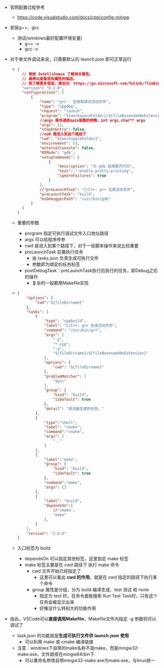 + 官网配置过程参考

  + https://code.visualstudio.com/docs/cpp/config-mingw
  
+ 安装g++、gcc

  + 测试(windows最好配置环境变量)
    + g++ -v
    + gcc -v

+ 对于单文件调试来说，只需要默认的 launch.json 即可正常运行

  + ```json
    {
      // 使用 IntelliSense 了解相关属性。 
      // 悬停以查看现有属性的描述。
      // 欲了解更多信息，请访问: https://go.microsoft.com/fwlink/?linkid=830387
      "version": "0.2.0",
      "configurations": [
          {
              "name": "g++ - 生成和调试活动文件",
              "type": "cppdbg",
              "request": "launch",
              "program": "${workspaceFolder}/${fileBasenameNoExtension}",
              //args 是传递给main函数的参数，int argc,char** argv
              "args": [],
              "stopAtEntry": false,
              //cwd 是进入到这个路径下
              "cwd": "${workspaceFolder}",
              "environment": [],
              "externalConsole": false,
              "MIMode": "gdb",
              "setupCommands": [
                  {
                      "description": "为 gdb 启用整齐打印",
                      "text": "-enable-pretty-printing",
                      "ignoreFailures": true
                  }
              ],
              //"preLaunchTask": "C/C++: g++ 生成活动文件",
              "preLaunchTask": "build",
              "miDebuggerPath": "/usr/bin/gdb"
          }
      ]
    }
    ```

  + 重要的参数

    + program  指定可执行调试文件入口地址路径
    + args 可以给程序传参
    + cwd 是进入到某个路径下，对于一些脚本操作来说比较重要
    + preLaunchTask 前置执行任务
      + 由 tasks.json 负责生成可执行文件
      + 参数即为绑定的任务标签
    + postDebugTask：preLaunchTask执行后执行的任务，即Debug之后的操作
      + 复杂的一般都用Makefile实现

  + ```json
    {
        "options": {
            "cwd":"${fileDirname}"
        },
        "tasks": [
            {
                "type": "cppbuild",
                "label": "C/C++: g++ 生成活动文件",
                "command": "/usr/bin/g++",
                "args": [
                    "-g",
                    "*.cpp",
                    "-o",
                    "${fileDirname}/${fileBasenameNoExtension}"
                ],
                "options": {
                    "cwd": "${fileDirname}"
                },
                "problemMatcher": [
                    "$gcc"
                ],
                "group": {
                    "kind": "build",
                    "isDefault": true
                },
                "detail": "调试器生成的任务。"
            },
            {
                "type":"shell",
                "label": "cmake",
                "command":"cmake",
                "args": [
                    ".."
                ]
            },
            {
                "label":"make",
                "group": {
                    "kind": "build",
                    "isDefault": true
                },
                "command":"make",
                "args": []
            },
            {
                "label": "build",
                "dependsOn":[
                    //"cmake",
                    "make"
                ],
            }
        ],
        "version": "2.0.0"
    }
    ```

  + 入口标签为 build

    + dependsOn 可以指定其他标签，这里指定 make 标签
    + make 标签主要是在 cwd 路径下 执行 make 命令
      + cwd 文件开始已经指定了
        + 这里可以看出 **cwd 的作用**，就是在 cwd 指定的路径下执行某个命令
      + group 属性是分组，分为 build 编译生成、test 测试 和 none
        + 指定为 test 时，在命令面板搜索 Run Test Task时，只有这个任务会被显示出来
        + 好像没什么特别大的功能作用

+ 由此，VSCode可以**直接调用Makefile**，Makefile文件内指定 -g 参数则可以调试了

  + task.json 的功能就是**生成可执行文件供 launch.json 使用**
    + 可以利用 make 或 cmake 编译链接
  + 注意：windows下自带的make名称不是make，而是mingw32-make.exe，文件路径在mingw64/bin下
    + 可以重命名修改自带mingw32-make.exe为make.exe，与linux统一